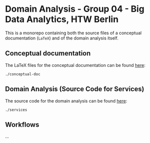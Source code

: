 # Domain Analysis - Group 04 - Big Data Analytics, HTW Berlin

This is a monorepo containing both the source files of a conceptual documentation (`LaTeX`) and of the domain analysis
itself.

[comment]: <> (TODO: describe why...)

## Conceptual documentation

The LaTeX files for the conceptual documentation can be found [here](./conceptual-doc):

```
./conceptual-doc
```

## Domain Analysis (Source Code for Services)

The source code for the domain analysis can be found [here](./services):

```
./services
```

## Workflows

...

[comment]: <> (TODO: Add workflows)
